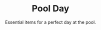 ---
layout: list
title: "Pool Day"
permalink: "/pool-day-essentials-and-gear/"
categories: [Summer, Gym]

emoji: "🏊"
subtitle: "Essential items for a perfect day at the pool."
description: 'The most complete checklist for your pool day: from essential swimming gear to hygiene items and entertainment. Perfect for families, swimmers, and pool enthusiasts. Make sure you have everything you need for a perfect day at the pool!'

items:
    - name: Swimming Gear
      items:
        - 'Ear plugs'
        - 'Floaties'
        - 'Goggles'
        - 'Nose clip'
        - 'Swim cap'
        - 'Swimming suit'
        - 'Water shoes'
    - name: Clothing & Accessories
      items:
        - 'Change of clothes'
        - 'Flip flops'
        - 'Sunglasses'
        - 'Sunhat'
        - 'Waterproof watch'
    - name: Hygiene & Care
      items:
        - 'Comb/brush'
        - 'Deodorant'
        - 'Hair conditioner'
        - 'Moisturizer'
        - 'Shampoo'
        - 'Soap'
        - 'Sunscreen'
        - 'Towel'
        - 'Wet wipes'
    - name: Entertainment
      items:
        - 'Beach ball'
        - 'Book or Kindle'
        - 'Waterproof phone case'
    - name: Practical Items
      items:
        - 'Cash/cards'
        - 'First aid kit'
        - 'Hair ties'
        - 'Lock for locker'
        - 'Plastic bag for wet clothes'
        - 'Snacks'
        - 'Water bottle'
---
